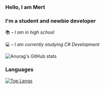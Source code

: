 ### Hello, I am Mert

### I'm a student and newbie developer

 📚 **-** *I am in high school*
 
 💻 **-** *I am currently studying C# Development*

![Anurag's GitHub stats](https://github-readme-stats.vercel.app/api?username=mertmzzx&show_icons=true&theme=dark)

### Languages
[![Top Langs](https://github-readme-stats.vercel.app/api/top-langs/?username=mertmzzx&layout=compact)](https://github.com/anuraghazra/github-readme-stats)
